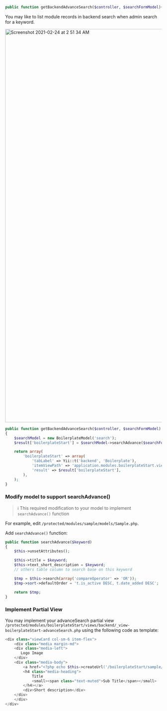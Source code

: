 ```php
public function getBackendAdvanceSearch($controller, $searchFormModel){}
```
You may like to list module records in backend search when admin search for a keyword. 

<img width="1263" alt="Screenshot 2021-02-24 at 2 51 34 AM" src="https://user-images.githubusercontent.com/5336690/108892791-43613180-764b-11eb-8414-ad32da171376.png">


```php
public function getBackendAdvanceSearch($controller, $searchFormModel)
{
    $searchModel = new BoilerplateModel('search');
    $result['boilerplateStart'] = $searchModel->searchAdvance($searchFormModel->keyword);

    return array(
        'boilerplateStart' => array(
            'tabLabel' => Yii::t('backend', 'Boilerplate'),
            'itemViewPath' => 'application.modules.boilerplateStart.views.backend._view-boilerplateStart-advanceSearch',
            'result' => $result['boilerplateStart'],
        ),
    );
}
```

### Modify model to support searchAdvance()
> :information_source: This required modification to your model to implement `searchAdvance()` function

For example, edit `/protected/modules/sample/models/Sample.php`.

Add `searchAdvance()` function:
```php
public function searchAdvance($keyword)
{
    $this->unsetAttributes();

    $this->title = $keyword;
    $this->text_short_description = $keyword;
    // others table column to search base on this keyword

    $tmp = $this->search(array('compareOperator' => 'OR'));
    $tmp->sort->defaultOrder = 't.is_active DESC, t.date_added DESC';

    return $tmp;
}
```

### Implement Partial View
You may implement your advanceSearch partial view `/protected/modules/boilerplateStart/views/backend/_view-boilerplateStart-advanceSearch.php` using the following code as template:

```php
<div class="viewCard col-sm-6 item-flex">
    <div class="media margin-md">
    <div class="media-left">
       Logo Image
    </div>
    <div class="media-body">
        <a href="<?php echo $this->createUrl('/boilerplateStart/sample/view', array('id' => $data->id)); ?>">
        <h4 class="media-heading">
            Title
            <small><span class="text-muted">Sub Title</span></small>
        </h4></a>
        <div>Short description</div>
    </div>
    </div>
</div>
```
